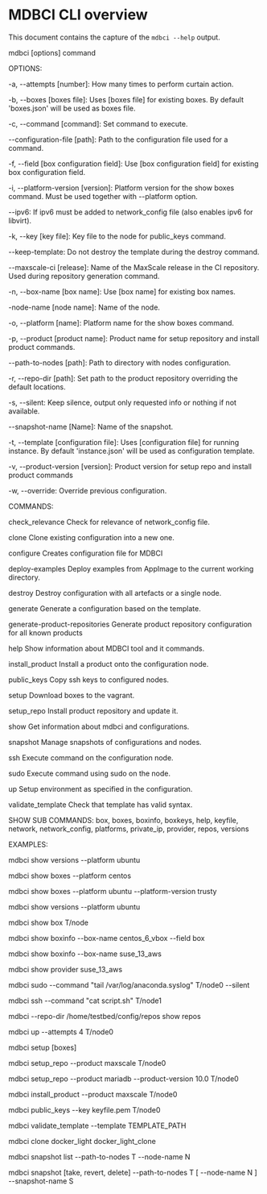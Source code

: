 # MDBCI CLI overview

This document contains the capture of the `mdbci --help` output.

mdbci \[options\] command

OPTIONS:

-a, --attempts \[number\]: How many times to perform curtain action.

-b, --boxes \[boxes file\]: Uses \[boxes file\] for existing boxes. By
default 'boxes.json' will be used as boxes file.

-c, --command \[command\]: Set command to execute.

--configuration-file \[path\]: Path to the configuration file used for a
command.

-f, --field \[box configuration field\]: Use \[box configuration field\]
for existing box configuration field.

-i, --platform-version \[version\]: Platform version for the show boxes
command. Must be used together with --platform option.

--ipv6: If ipv6 must be added to network\_config file (also enables ipv6
for libvirt).

-k, --key \[key file\]: Key file to the node for public\_keys command.

--keep-template: Do not destroy the template during the destroy command.

--maxscale-ci \[release\]: Name of the MaxScale release in the CI
repository. Used during repository generation command.

-n, --box-name \[box name\]: Use \[box name\] for existing box names.

-node-name \[node name\]: Name of the node.

-o, --platform \[name\]: Platform name for the show boxes command.

-p, --product \[product name\]: Product name for setup repository and
install product commands.

--path-to-nodes \[path\]: Path to directory with nodes configuration.

-r, --repo-dir \[path\]: Set path to the product repository overriding
the default locations.

-s, --silent: Keep silence, output only requested info or nothing if not
available.

--snapshot-name \[Name\]: Name of the snapshot.

-t, --template \[configuration file\]: Uses \[configuration file\] for
running instance. By default 'instance.json' will be used as
configuration template.

-v, --product-version \[version\]: Product version for setup repo and
install product commands

-w, --override: Override previous configuration.

COMMANDS:

check\_relevance Check for relevance of network\_config file.

clone Clone existing configuration into a new one.

configure Creates configuration file for MDBCI

deploy-examples Deploy examples from AppImage to the current working
directory.

destroy Destroy configuration with all artefacts or a single node.

generate Generate a configuration based on the template.

generate-product-repositories Generate product repository configuration
for all known products

help Show information about MDBCI tool and it commands.

install\_product Install a product onto the configuration node.

public\_keys Copy ssh keys to configured nodes.

setup Download boxes to the vagrant.

setup\_repo Install product repository and update it.

show Get information about mdbci and configurations.

snapshot Manage snapshots of configurations and nodes.

ssh Execute command on the configuration node.

sudo Execute command using sudo on the node.

up Setup environment as specified in the configuration.

validate\_template Check that template has valid syntax.

SHOW SUB COMMANDS: box, boxes, boxinfo, boxkeys, help, keyfile, network,
network\_config, platforms, private\_ip, provider, repos, versions

EXAMPLES:

mdbci show versions --platform ubuntu

mdbci show boxes --platform centos

mdbci show boxes --platform ubuntu --platform-version trusty

mdbci show versions --platform ubuntu

mdbci show box T/node

mdbci show boxinfo --box-name centos\_6\_vbox --field box

mdbci show boxinfo --box-name suse\_13\_aws

mdbci show provider suse\_13\_aws

mdbci sudo --command "tail /var/log/anaconda.syslog" T/node0 --silent

mdbci ssh --command "cat script.sh" T/node1

mdbci --repo-dir /home/testbed/config/repos show repos

mdbci up --attempts 4 T/node0

mdbci setup \[boxes\]

mdbci setup\_repo --product maxscale T/node0

mdbci setup\_repo --product mariadb --product-version 10.0 T/node0

mdbci install\_product --product maxscale T/node0

mdbci public\_keys --key keyfile.pem T/node0

mdbci validate\_template --template TEMPLATE\_PATH

mdbci clone docker\_light docker\_light\_clone

mdbci snapshot list --path-to-nodes T --node-name N

mdbci snapshot \[take, revert, delete\] --path-to-nodes T \[ --node-name
N \] --snapshot-name S
